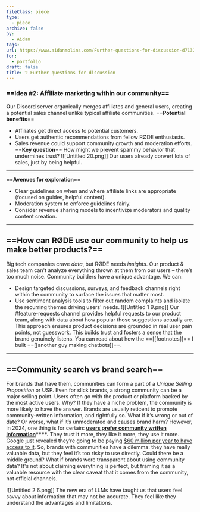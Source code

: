 ```yaml
---
fileClass: piece
type:
  - piece
archive: false
by:
  - Aidan
tags: 
url: https://www.aidanmolins.com/Further-questions-for-discussion-d71327fc9b0c419d9d7d54f3940c7ff7
for:
  - portfolio
draft: false
title: ❔ Further questions for discussion
---
```

  
### ==Idea \#2: Affiliate marketing within our community==
**O**ur Discord server organically merges affiliates and general users, creating a potential sales channel unlike typical affiliate communities.
==**Potential benefits**==
- Affiliates get direct access to potential customers.
- Users get authentic recommendations from fellow RØDE enthusiasts.
- Sales revenue could support community growth and moderation efforts.
==**Key question**==
How might we prevent spammy behavior that undermines trust?
![[Untitled 20.png]]
Our users already convert lots of sales, just by being helpful.
---
  
==**Avenues for exploration**==
- Clear guidelines on when and where affiliate links are appropriate (focused on guides, helpful content).
- Moderation system to enforce guidelines fairly.
- Consider revenue sharing models to incentivize moderators and quality content creation.
---
  
## ==How can RØDE use our community to help us make better products?==
Big tech companies crave _data_, but RØDE needs _insights_. Our product & sales team can't analyze everything thrown at them from our users – there’s too much noise.
Community builders have a unique advantage. We can:
- Design targeted discussions, surveys, and feedback channels right within the community to surface the issues that matter most.
- Use sentiment analysis tools to filter out random complaints and isolate the recurring themes driving users' needs.
![[Untitled 1 9.png]]
Our \#feature-requests channel provides helpful requests to our product team, along with data about how popular those suggestions actually are.
This approach ensures product decisions are grounded in real user pain points, not guesswork. This builds trust and fosters a sense that the brand genuinely listens.
You can read about how the ==[[footnotes]]== I built ==[[another guy making chatbots]]==.
---
  
## ==Community search vs brand search==
For brands that have them, communities can form a part of a _Unique Selling Proposition_ or USP. Even for slick brands, a strong community can be a major selling point. Users often go with the product or platform backed by the most active users. Why? If they have a niche problem, the community is more likely to have the answer.
Brands are usually reticent to promote community-written information, and rightfully so. What if it’s wrong or out of date? Or worse, what if it’s unmoderated and causes brand harm?
However, in 2024, one thing is for certain: **[users prefer community written information](https://weirdmarketingtales.com/why-people-are-adding-reddit-to-their-google-searches/)****.** They trust it more, they like it more, they use it more. Google just revealed they’re going to be paying [$60 million per year to have access to it](https://www.reuters.com/technology/reddit-ai-content-licensing-deal-with-google-sources-say-2024-02-22/).
So, brands with communities have a dilemma: they have really valuable data, but they feel it’s too risky to use directly. Could there be a middle ground?
What if brands were transparent about using community data? It's not about claiming everything is perfect, but framing it as a valuable resource with the clear caveat that it comes from the community, not official channels.
  
![[Untitled 2 6.png]]
The new era of LLMs have taught us that users feel savvy about information that may not be accurate. They feel like they understand the advantages and limitations.
